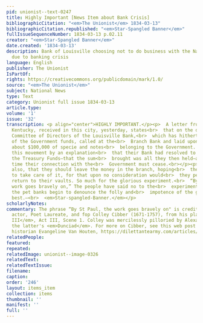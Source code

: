 ```yaml
---
pid: unionist--text-0247
title: Highly Important [News Item about Bank Crisis]
bibliographicCitation: "<em>The Unionist</em> 1834-03-13"
bibliographicCitation.republished: "<em>Star-Spangled Banner</em>"
fullIssueSequenceNumber: 1834-03-13 p.02.11
creator: "<em>Star-Spangled Banner</em>"
date.created: '1834-03-13'
description: Bank of Louisville choosing not to do business with the National government
  due to banking crisis
language: English
publisher: The Unionist
IsPartOf: 
rights: https://creativecommons.org/publicdomain/mark/1.0/
source: "<em>The Unionist</em>"
subject: National News
type: Text
category: Unionist full issue 1834-03-13
article.type: 
volume: '1'
issue: '32'
transcription: <p align="center">HIGHLY IMPORTANT.</p><p>  A letter from Louisville,
  Kentucky, received in this city, yesterday, states<br>  that on the day it was written,
  Committee of Directors of the Louisville Bank,<br>  which has hitherto been a depository
  of the Government funds, called at the<br>  Branch Bank and laid upon the counter
  about $100,000 of specie and notes<br>  belonging to the Government. They accompanied
  this movement by an explanation<br>  that their Bank had resolved to touch no more
  the Treasury Funds—that the sum<br>  brought was all they then held—and from that
  time their connection with the<br>  Government must cease.<br></p><p>  They remarked
  also, that they should leave the money in the branch, hoping<br>  they would consent
  to take care of it, for that upon no consideration would<br>  they permit it to
  return to their vaults. So much for the glorious experiment.<br>  “By St Paul, the
  work goes bravely on,” The people have said no to the<br>  experiment, and now even
  the pet banks begin to denounce the folly and<br>  impotence of the greatest and
  best.—<br>  <em>Star-spangled-Banner.</em></p>
scholarlyNotes: 
commentary: The phrase “By St Paul, the work goes bravely on" is credited to English
  actor, Poet Laureate, and fop Colley Cibber (1671-1757), from his play <em>Richard
  III</em>, Act III, Scene 1. Colley was mercilessly pilloried by Alexander Pope in
  the latter's <em>Dunciad</em>. For more on Cibber, see this web post from a theater
  historian Evangeline Van Houten, https://dilettantearmy.com/articles/colley-cibber
relatedPeople: 
featured: 
repeated: 
relatedImage: unionist--image-0326
relatedText: 
relatedTextIssue: 
filename: 
caption: 
order: '246'
layout: items_item
collection: items
thumbnail: ''
manifest: ''
full: ''
---
```

